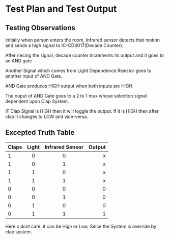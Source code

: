 # Test Plan and Test Output

## Testing Observations

Initially when person enters the room, Infrared sensor detects that motion and sends a high signal to IC-CD4017(Decade Counter).

After riecing the signal, decade counter increments its output and it goes to an AND gate

Another Signal which comes from Light Dependence Resistor goes to another input of AND Gate.

AND Gate produces HIGH output when both inputs are HIGH.

The ouput of AND Gate goes to a 2 to 1 mux whose selection signal dependent upon Clap System.

IF Clap Signal is HIGH then it will toggle the output. If it is HIGH then after clap it changes to LOW and vice-versa.


## Excepted Truth Table


|Claps          |   Light       |    Infrared Sensor |   Output     |
| :---         |     :---:        |     :---:      |       ---: |
 |   1          |      0        |          0         |     x|
 |   1          |      0        |          1         |     x|
 |   1          |      1        |          0         |     x|
 |   1          |      1        |          1         |     x|
 |   0          |      0        |          0         |     0|
 |   0          |      0        |          1         |     0|
  |  0          |      1        |          0         |     0|
 |   0          |      1        |          1         |     1|
 
 
 Here x dont care, it can be High or Low, Since the System is override by clap system.



